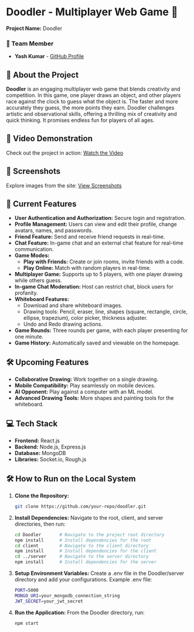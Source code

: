 # Doodler - Multiplayer Web Game 🎨

<!-- ## 📚 Webster 2K23 Project Submission -->

 **Project Name:** Doodler

### 👥 Team Member
- **Yash Kumar** - [GitHub Profile](https://github.com/yash1721/)

## 📜 About the Project

**Doodler** is an engaging multiplayer web game that blends creativity and competition. In this game, one player draws an object, and other players race against the clock to guess what the object is. The faster and more accurately they guess, the more points they earn. Doodler challenges artistic and observational skills, offering a thrilling mix of creativity and quick thinking. It promises endless fun for players of all ages.

## 🎥 Video Demonstration

Check out the project in action: [Watch the Video](https://drive.google.com/drive/folders/1ijB97ziIfwLNaNVH4vWFgyzaD0HsueDK)

## 📸 Screenshots

Explore images from the site: [View Screenshots](https://drive.google.com/drive/folders/122Nu5mHcoJPQwgyVg9vAnTSFg_o1yeo7)

## 🚀 Current Features

- **User Authentication and Authorization:** Secure login and registration.
- **Profile Management:** Users can view and edit their profile, change avatars, names, and passwords.
- **Friend Feature:** Send and receive friend requests in real-time.
- **Chat Feature:** In-game chat and an external chat feature for real-time communication.
- **Game Modes:**
  - **Play with Friends:** Create or join rooms, invite friends with a code.
  - **Play Online:** Match with random players in real-time.
- **Multiplayer Game:** Supports up to 5 players, with one player drawing while others guess.
- **In-game Chat Moderation:** Host can restrict chat, block users for profanity.
- **Whiteboard Features:**
  - Download and share whiteboard images.
  - Drawing tools: Pencil, eraser, line, shapes (square, rectangle, circle, ellipse, trapezium), color picker, thickness adjuster.
  - Undo and Redo drawing actions.
- **Game Rounds:** Three rounds per game, with each player presenting for one minute.
- **Game History:** Automatically saved and viewable on the homepage.

## 🛠 Upcoming Features

- **Collaborative Drawing:** Work together on a single drawing.
- **Mobile Compatibility:** Play seamlessly on mobile devices.
- **AI Opponent:** Play against a computer with an ML model.
- **Advanced Drawing Tools:** More shapes and painting tools for the whiteboard.

## 💻 Tech Stack

- **Frontend:** React.js
- **Backend:** Node.js, Express.js
- **Database:** MongoDB
- **Libraries:** Socket.io, Rough.js

## 🛠 How to Run on the Local System

1. **Clone the Repository:**
   ```bash
   git clone https://github.com/your-repo/doodler.git

2. **Install Dependencies:** Navigate to the root, client, and server directories, then run:
    ```bash
    cd Doodler       # Navigate to the project root directory
    npm install      # Install dependencies for the root
    cd client        # Navigate to the client directory
    npm install      # Install dependencies for the client
    cd ../server     # Navigate to the server directory
    npm install      # Install dependencies for the server

3. **Setup Environment Variables:** Create a .env file in the Doodler/server directory and add your             configurations. Example .env file:
    ```bash
    PORT=5000
    MONGO_URI=your_mongodb_connection_string
    JWT_SECRET=your_jwt_secret

4. **Run the Application:** From the Doodler directory, run:
    ```bash
    npm start

